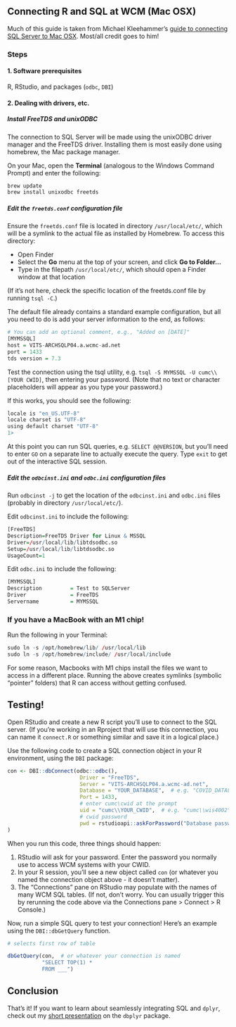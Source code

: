 
## Connecting R and SQL at WCM (Mac OSX)

Much of this guide is taken from Michael Kleehammer’s [guide to
connecting SQL Server to Mac
OSX](https://github.com/mkleehammer/pyodbc/wiki/Connecting-to-SQL-Server-from-Mac-OSX).
Most/all credit goes to him!

### Steps

#### 1. Software prerequisites

R, RStudio, and packages (`odbc`, `DBI`)

#### 2. Dealing with drivers, etc.

##### **Install FreeTDS and unixODBC**

The connection to SQL Server will be made using the unixODBC driver
manager and the FreeTDS driver. Installing them is most easily done
using homebrew, the Mac package manager.

On your Mac, open the **Terminal** (analogous to the Windows Command
Prompt) and enter the following:

``` r
brew update
brew install unixodbc freetds
```

##### **Edit the `freetds.conf` configuration file**

Ensure the `freetds.conf` file is located in directory
`/usr/local/etc/`, which will be a symlink to the actual file as
installed by Homebrew. To access this directory:

-   Open Finder
-   Select the **Go** menu at the top of your screen, and click **Go to
    Folder…**
-   Type in the filepath `/usr/local/etc/`, which should open a Finder
    window at that location

(If it’s not here, check the specific location of the freetds.conf file
by running `tsql -C`.)

The default file already contains a standard example configuration, but
all you need to do is add your server information to the end, as
follows:

``` r
# You can add an optional comment, e.g., "Added on [DATE]"
[MYMSSQL]
host = VITS-ARCHSQLP04.a.wcmc-ad.net
port = 1433
tds version = 7.3
```

Test the connection using the tsql utility,
e.g. `tsql -S MYMSSQL -U cumc\\[YOUR CWID]`, then entering your
password. (Note that no text or character placeholders will appear as
you type your password.)

If this works, you should see the following:

``` r
locale is "en_US.UTF-8"
locale charset is "UTF-8"
using default charset "UTF-8"
1>
```

At this point you can run SQL queries, e.g. `SELECT @@VERSION`, but
you’ll need to enter `GO` on a separate line to actually execute the
query. Type `exit` to get out of the interactive SQL session.

##### **Edit the `odbcinst.ini` and `odbc.ini` configuration files**

Run `odbcinst -j` to get the location of the `odbcinst.ini` and
`odbc.ini` files (probably in directory `/usr/local/etc/`).

Edit `odbcinst.ini` to include the following:

``` r
[FreeTDS]
Description=FreeTDS Driver for Linux & MSSQL
Driver=/usr/local/lib/libtdsodbc.so
Setup=/usr/local/lib/libtdsodbc.so
UsageCount=1
```

Edit `odbc.ini` to include the following:

``` r
[MYMSSQL]
Description         = Test to SQLServer
Driver              = FreeTDS
Servername          = MYMSSQL
```

### **If you have a MacBook with an M1 chip!**

Run the following in your Terminal:

``` r
sudo ln -s /opt/homebrew/lib/ /usr/local/lib
sudo ln -s /opt/homebrew/include/ /usr/local/include
```

For some reason, Macbooks with M1 chips install the files we want to
access in a different place. Running the above creates symlinks
(symbolic “pointer” folders) that R can access without getting confused.

## Testing!

Open RStudio and create a new R script you’ll use to connect to the SQL
server. (If you’re working in an Rproject that will use this connection,
you can name it `connect.R` or something similar and save it in a
logical place.)

Use the following code to create a SQL connection object in your R
environment, using the `DBI` package:

``` r
con <- DBI::dbConnect(odbc::odbc(),
                       Driver = "FreeTDS",
                       Server = "VITS-ARCHSQLP04.a.wcmc-ad.net",
                       Database = "YOUR_DATABASE",  # e.g. "COVID_DATALAKE"
                       Port = 1433,
                       # enter cumc\cwid at the prompt
                       uid = "cumc\\YOUR_CWID",  # e.g. "cumc\\wis4002"
                       # cwid password
                       pwd = rstudioapi::askForPassword("Database password")
)
```

When you run this code, three things should happen:

1.  RStudio will ask for your password. Enter the password you normally
    use to access WCM systems with your CWID.
2.  In your R session, you’ll see a new object called `con` (or whatever
    you named the connection object above - it doesn’t matter).
3.  The “Connections” pane on RStudio may populate with the names of
    many WCM SQL tables. (If not, don’t worry. You can usually trigger
    this by rerunning the code above via the Connections pane \> Connect
    \> R Console.)

Now, run a simple SQL query to test your connection! Here’s an example
using the `DBI::dbGetQuery` function.

``` r
# selects first row of table

dbGetQuery(con,  # or whatever your connection is named
           "SELECT TOP(1) *
           FROM ___")
```

## Conclusion

That’s it! If you want to learn about seamlessly integrating SQL and
`dplyr`, check out my [short
presentation](https://simmwill.github.io/dbplyr-pres.html) on the
`dbplyr` package.
